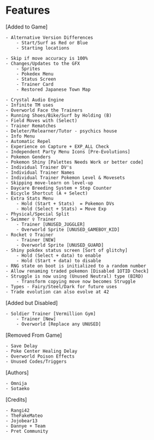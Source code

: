 # Features

[Added to Game]

    - Alternative Version Differences
	    - Start/Surf as Red or Blue
	    - Starting locations

	- Skip if move accuracy is 100%
	- Changes/Updates to the GFX
		- Sprites
		- Pokedex Menu
		- Status Screen
		- Trainer Card
		- Restored Japanese Town Map
	
	- Crystal Audio Engine
	- Infinite TM uses
	- Overworld Face the Trainers
	- Running Shoes/Bike/Surf by Holding (B)
	- Field Moves with (Select)
	- Trainer Rematches
	- Deleter/Relearner/Tutor - psychics house
	- Info Menu
	- Automatic Repel
	- Experience on Capture + EXP_ALL Check
	- Independent Party Menu Icons [Pre-Evolutions]
	- Pokemon Genders
	- Pokemon Shiny [Palettes Needs Work or better code]
	- Individual Trainer DV's
	- Individual Trainer Names
	- Individual Trainer Pokemon Level & Movesets
	- Skipping move-learn on level-up
	- Daycare Breeding System + Step Counter
	- Bicycle Shortcut (A + Select)
	- Extra Stats Menu
		- Hold (Start + Stats)  = Pokemon DVs
		- Hold (Select + Stats) = Move Exp
	- Physical/Special Split
	- Swimmer ♀ Trainer 
		- Trainer [UNUSED_JUGGLER]
		- Overworld Sprite [UNUSED_GAMEBOY_KID]
	- Rocket ♀ Trainer 
		- Trainer [NEW]
		- Overworld Sprite [UNUSED_GUARD]
	- Shiny pokdex status screen [Sort of glitchy]
		- Hold (Select + data) to enable
		- Hold (Start + data) to disable
	- RNG state on boot is initialized to a random number
	- Allow renaming traded pokemon [Disabled 1OTID Check]
	- Struggle is now using (Unused Neutral) type (BIRD)
		- Transform copying move now becomes Struggle
	- Types - Fairy/Steel/Dark for future uses
	- Trade evolution can also evolve at 42
	
[Added but Disabled]

	- Soldier Trainer [Vermillion Gym]
		- Trainer [New]
		- Overworld [Replace any UNUSED]

[Removed From Game]

	- Save Delay
	- Poke Center Healing Delay
	- Overworld Poison Effects
	- Unused Codes/Triggers
	
[Authors]

	- Omnija
	- Sotaeko

[Credits]

	- Rangi42
	- TheFakeMateo
	- Jojobear13
	- Dannye + Team
	- Pret Community